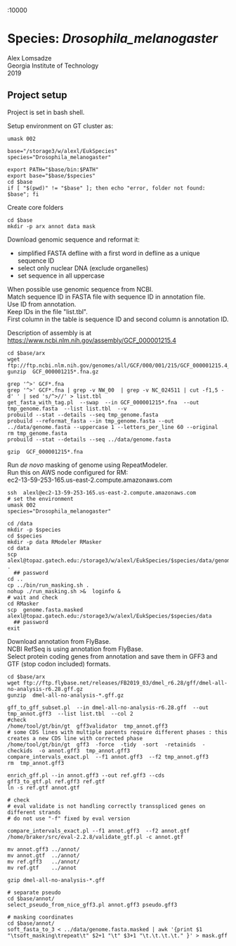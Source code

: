 :10000
# Species: _Drosophila_melanogaster_  
Alex Lomsadze  
Georgia Institute of Technology  
2019  
## Project setup  
Project is set in bash shell.  

Setup environment on GT cluster as:  
```
umask 002

base="/storage3/w/alexl/EukSpecies"
species="Drosophila_melanogaster"

export PATH="$base/bin:$PATH"
export base="$base/$species"
cd $base
if [ "$(pwd)" != "$base" ]; then echo "error, folder not found: $base"; fi
```
Create core folders  
```
cd $base
mkdir -p arx annot data mask
```
Download genomic sequence and reformat it:  
 * simplified FASTA defline with a first word in defline as a unique sequence ID
 * select only nuclear DNA (exclude organelles)
 * set sequence in all uppercase

When possible use genomic sequence from NCBI.  
Match sequence ID in FASTA file with sequence ID in annotation file.  
Use ID from annotation.  
Keep IDs in the file "list.tbl".  
First column in the table is sequence ID and second column is annotation ID.  

Description of assembly is at https://www.ncbi.nlm.nih.gov/assembly/GCF_000001215.4  
```
cd $base/arx
wget ftp://ftp.ncbi.nlm.nih.gov/genomes/all/GCF/000/001/215/GCF_000001215.4_Release_6_plus_ISO1_MT/GCF_000001215.4_Release_6_plus_ISO1_MT_genomic.fna.gz
gunzip  GCF_000001215*.fna.gz

grep '^>' GCF*.fna
grep '^>' GCF*.fna | grep -v NW_00  | grep -v NC_024511 | cut -f1,5 -d' ' | sed 's/^>//' > list.tbl
get_fasta_with_tag.pl  --swap  --in GCF_000001215*.fna  --out tmp_genome.fasta  --list list.tbl  --v
probuild --stat --details --seq tmp_genome.fasta
probuild --reformat_fasta --in tmp_genome.fasta --out ../data/genome.fasta --uppercase 1 --letters_per_line 60 --original
rm tmp_genome.fasta
probuild --stat --details --seq ../data/genome.fasta

gzip  GCF_000001215*.fna
```
Run _de novo_ masking of genome using RepeatModeler.  
Run this on AWS node configured for RM:  
    ec2-13-59-253-165.us-east-2.compute.amazonaws.com
```
ssh  alexl@ec2-13-59-253-165.us-east-2.compute.amazonaws.com
# set the environment
umask 002
species="Drosophila_melanogaster"

cd /data
mkdir -p $species
cd $species
mkdir -p data RModeler RMasker
cd data
scp alexl@topaz.gatech.edu:/storage3/w/alexl/EukSpecies/$species/data/genome.fasta  .
  ## password
cd ..
cp ../bin/run_masking.sh .
nohup ./run_masking.sh >&  loginfo &
# wait and check
cd RMasker
scp  genome.fasta.masked  alexl@topaz.gatech.edu:/storage3/w/alexl/EukSpecies/$species/data
  ## password
exit
```
Download annotation from FlyBase.  
NCBI RefSeq is using annotation from FlyBase.  
Select protein coding genes from annotation and save them in GFF3 and GTF (stop codon included) formats.  
```
cd $base/arx
wget ftp://ftp.flybase.net/releases/FB2019_03/dmel_r6.28/gff/dmel-all-no-analysis-r6.28.gff.gz
gunzip  dmel-all-no-analysis-*.gff.gz

gff_to_gff_subset.pl  --in dmel-all-no-analysis-r6.28.gff  --out tmp_annot.gff3  --list list.tbl  --col 2
#check
/home/tool/gt/bin/gt  gff3validator  tmp_annot.gff3
# some CDS lines with multiple parents require different phases : this creates a new CDS line with corrected phase
/home/tool/gt/bin/gt  gff3  -force  -tidy  -sort  -retainids  -checkids  -o annot.gff3  tmp_annot.gff3
compare_intervals_exact.pl  --f1 annot.gff3  --f2 tmp_annot.gff3
rm  tmp_annot.gff3

enrich_gff.pl --in annot.gff3 --out ref.gff3 --cds 
gff3_to_gtf.pl ref.gff3 ref.gtf
ln -s ref.gtf annot.gtf

# check
# eval validate is not handling correctly transspliced genes on different strands
# do not use "-f" fixed by eval version

compare_intervals_exact.pl --f1 annot.gff3  --f2 annot.gtf
/home/braker/src/eval-2.2.8/validate_gtf.pl -c annot.gtf

mv annot.gff3 ../annot/
mv annot.gtf  ../annot/
mv ref.gff3   ../annot/
mv ref.gtf    ../annot

gzip dmel-all-no-analysis-*.gff

# separate pseudo
cd $base/annot/
select_pseudo_from_nice_gff3.pl annot.gff3 pseudo.gff3

# masking coordinates
cd $base/annot/
soft_fasta_to_3 < ../data/genome.fasta.masked | awk '{print $1 "\tsoft_masking\trepeat\t" $2+1 "\t" $3+1 "\t.\t.\t.\t." }' > mask.gff

```


